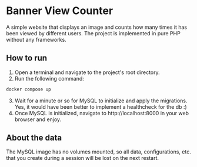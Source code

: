# Banner View Counter

A simple website that displays an image and counts how many times it has been viewed by different users.
The project is implemented in pure PHP without any frameworks.

## How to run
1. Open a terminal and navigate to the project's root directory.
2. Run the following command:
```sh
docker compose up
```
3. Wait for a minute or so for MySQL to initialize and apply the migrations. Yes, it would have been better to implement a healthcheck for the db :)
4. Once MySQL is initialized, navigate to http://localhost:8000 in your web browser and enjoy.

## About the data
The MySQL image has no volumes mounted, so all data, configurations, etc. that you create during a session will be lost on the next restart.
